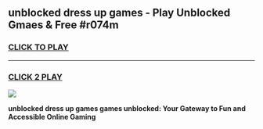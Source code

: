 
## unblocked dress up games - Play Unblocked Gmaes & Free #r074m
<h3>
<a href="https://premium.freeplayer.one?title=unblocked_dress_up_games&ref=03M">CLICK TO PLAY</a></h3>
<hr>

<h3>
<a href="https://premium.freeplayer.one?title=unblocked_dress_up_games&ref=03M">CLICK 2 PLAY</a>
  
</h3>

<a href="https://premium.freeplayer.one?title=unblocked_dress_up_games&ref=03M"><img src="https://clearcache.store/games.png"></a>


**unblocked dress up games games unblocked: Your Gateway to Fun and Accessible Online Gaming**
